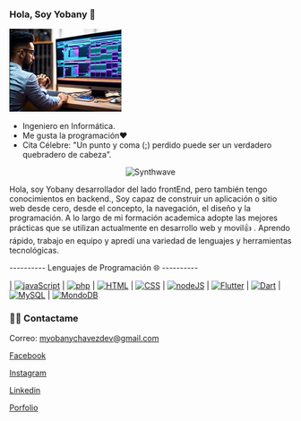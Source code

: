 ### Hola, Soy Yobany 👋
<!--
**yoba95/yoba95** is a ✨ _special_ ✨ repository because its `README.md` (this file) appears on your GitHub profile.
-->
![AI](AIBanner.png)

- Ingeniero en Informática.
- Me gusta la programación❤️
- Cita Célebre: "Un punto  y coma (;) perdido puede ser un verdadero quebradero de cabeza”.
<p align="center"><img src="https://thumbs.gfycat.com/GoodnaturedFondGaur-size_restricted.gif" alt="Synthwave" height="300" width="500"></p>
<div>
 <p>
 Hola, soy Yobany desarrollador del lado frontEnd, pero también tengo conocimientos en backend., Soy capaz de construir un aplicación o sitio web desde cero, desde el concepto, la navegación, el diseño y la programación. A lo largo de mi formación academica adopte las mejores prácticas que se utilizan actualmente en desarrollo web y movil👍 . Aprendo rápido, trabajo en equipo y apredí una variedad de lenguajes y herramientas tecnológicas.
</p>
</div>
---------- Lenguajes de Programación 🌐  ----------

| [<img src="https://user-images.githubusercontent.com/84747234/180591227-236aacb6-3ced-429f-bc9c-e97586e01384.png" alt="javaScript" width="50">](https://javascript.info/) | [<img src="https://user-images.githubusercontent.com/84747234/180591195-81a05ed0-a256-431b-ade6-69076d9f22e3.png" alt="php" width="50">](https://php.net/)  | [<img src="https://user-images.githubusercontent.com/84747234/180591226-5670f362-3a0f-4414-b375-766146e7da50.png" alt="HTML" width="50">](https://devdocs.io/html/)  |  [<img src="https://user-images.githubusercontent.com/84747234/180591276-b98c5b08-afeb-4ebb-b4fd-dd7a95558015.png" alt="CSS" width="50">](https://devdocs.io/css/) |  [<img src="https://user-images.githubusercontent.com/84747234/180591202-ab93aea2-0bd4-4549-b8da-6369373b530e.png" alt="nodeJS" width="60">](https://nodejs.org/es/) | [<img src="https://user-images.githubusercontent.com/84747234/180591182-f966885a-c441-48c1-81ae-6de9313db638.png" alt="Flutter" width="60">](https://flutter.dev/) | [<img src="https://user-images.githubusercontent.com/84747234/180591181-13588022-4e9d-41d4-9190-960963bf4f4b.png" alt="Dart" width="50">](https://dart.dev/) | [<img src="https://user-images.githubusercontent.com/84747234/180591215-ec0f1c06-1928-4e2c-8498-20f05e219d45.png" alt="MySQL" width="70">](https://dev.mysql.com/doc/) | [<img src="https://user-images.githubusercontent.com/84747234/180591277-c8b39799-e783-4b72-a7c9-f518a3c7e5f1.png" alt="MondoDB" width="70">](https://www.mongodb.com/)

<h3> 🤝🏻 Contactame </h3>

<p align="center">

<a>Correo: myobanychavezdev@gmail.com</a>

<a href="https://www.facebook.com/croyoz">Facebook</a>

<a href="https://www.instagram.com/cromitho/">Instagram</a>

<a href="https://www.linkedin.com/authwall?trk=gf&trkInfo=AQEzGb2HY6sBTAAAAYIpjCZ4j6B5IS8ydasad75rZ_7_KPbbgqKUCp1R8quRWsEpeRYPpvY-ne47m1b2Q7WOuaO6e1Zlxw5S8dy1oDtUnHHgpssPsEMZC8UfTnRPNA-VZQ6si_o=&original_referer=https://yoba95.github.io/&sessionRedirect=https%3A%2F%2Fwww.linkedin.com%2Fin%2Fmario-o-4810ba229">Linkedin</a>

<a href="https://yoba95.github.io/PorfolioYobany/"> Porfolio</a>
</p>
